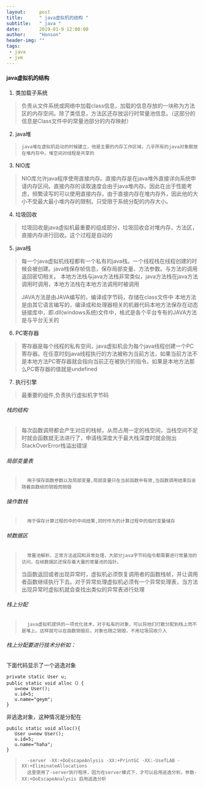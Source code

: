 ```yaml
---
layout:     post
title:      " java虚拟机的结构 "
subtitle:   " java "
date:       2019-01-9 12:00:00
author:     "Honson"
header-img: ""
tags:
 - java
 - jvm
---
```



#### java虚拟机的结构

1. 类加载子系统
> 	负责从文件系统或网络中加载class信息，加载的信息存放的一块称为方法区的内存空间。除了类信息，方法区还存放运行时常量池信息。（这部分的信息是Class文件中的常量池部分的内存映射）
2. java堆
>     java堆在虚拟机启动的时候建立，他是主要的内存工作区域，几乎所有的java对象都放在堆内存中。堆空间对线程是共享的
3. NIO库
> 	NIO库允许java程序使用直接内存。直接内存是在java堆外直接详向系统申请内存区间。直接内存的读取速度会由于java堆内存。因此在出于性能考虑，频繁读写的可以使用直接内存。由于直接内存在堆内存外，因此他的大小不受最大最小堆内存的限制。只受限于系统分配的内存大小。
4. 垃圾回收
> 	垃圾回收是java虚拟机最重要的组成部分，垃圾回收会对堆内存，方法区，直接内存进行回收。这个过程是自动的
5. java栈
> 	每一个java虚拟机线程都有一个私有的java栈。一个线程栈在线程创建的时候会被创建。java栈保存帧信息，保存局部变量、方法参数。与方法的调用返回密切相关。
> 本地方法栈与java方法栈非常类似，java方法栈在java方法调用时调用，本地方法栈在本地方法调用时被调用
> 
> JAVA方法是由JAVA编写的，编译成字节码，存储在class文件中
> 本地方法是由其它语言编写的，编译成和处理器相关的机器代码本地方法保存在动态链接库中，即.dll(windows系统)文件中，格式是各个平台专有的JAVA方法是与平台无关的
6. PC寄存器
> 	寄存器是每个线程的私有空间，java虚拟机会为每个java线程创建一个PC寄存器。在任意时刻java线程执行的方法被称为当前方法，如果当前方法不是本地方法PC寄存器就会指向当前正在被执行的指令。如果是本地方法那么PC寄存器的值就是undefined
7. 执行引擎
> 	最重要的组件,负责执行虚拟机字节码

###### 栈的结构
>  每次函数调用都会产生对应的栈帧，从而占用一定的栈空间，当栈空间不足时就会函数就无法进行了，申请栈深度大于最大栈深度时就会抛出StackOverError栈溢出错误

###### 	局部变量表
> 		用于保存函数参数以及局部变量,局部变量只在当前函数中有效,当函数调用结束后会随着函数帧的销毁而销毁

###### 	操作数栈
> 		用于保存计算过程的中的中间结果,同时作为的计算过程中的临时变量储存

###### 	帧数据区
> 		常量池解析、正常方法返回和异常处理，大部分java字节码指令都需要进行常量池的访问，在帧数据区还保存着大量的常量池的指针。
> 当函数返回或者出现异常时，虚拟机必须恢复调用者的函数栈帧，并让调用者函数继续执行下去。对于异常处理虚拟机必须有一个异常处理表，当方法出现异常时虚拟机就会查找出类似的异常表进行处理

###### 	栈上分配
> 		java虚拟机提供的一项优化技术，对于私有的对象，可以将他们打散分配到栈上而不是堆上。这样就可以在函数销毁后，对象也随之销毁，不用垃圾回收介入
		
######  栈上分配要进行技术分析如：
下面代码显示了一个逃逸对象

```
private static User u;
public static void alloc（）{
   u=new User();
   u.id=5;
   u.name="geym";
}
```

非逃逸对象，这种情况是分配在

```
pubilc static void alloc(){
   User u=new User();
   u.id=5;
   u.name="haha";
}
```
> 		-server -XX:+DoEscapeAnlysis -XX:+PrintGC -XX:-UseTLAB -XX:+EliminateAllocations 
> 		这里使用了-server执行程序，因为在server模式下，才可以启用逃逸分析。参数-XX:+DoEscapeAnalysis 启用逃逸分析